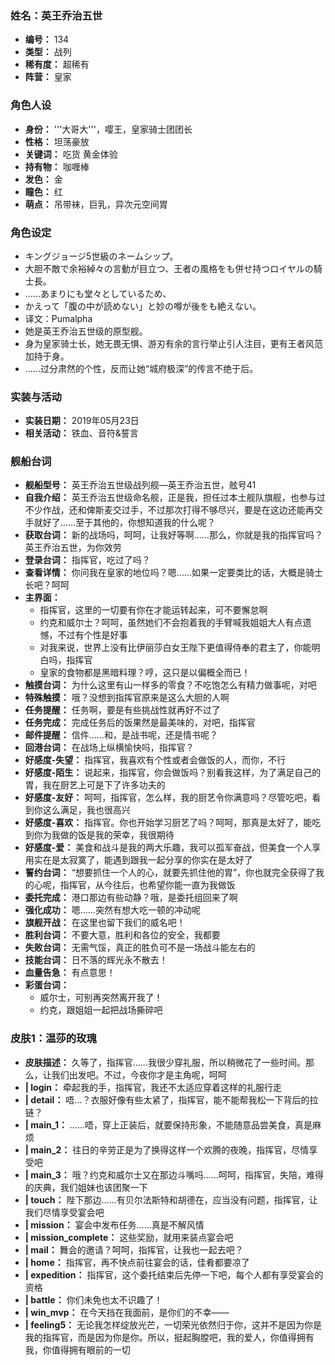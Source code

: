 ### 姓名：英王乔治五世
* **编号：** 134
* **类型：** 战列
* **稀有度：** 超稀有
* **阵营：** 皇家


### 角色人设
* **身份：** '''大哥大'''，嘤王，皇家骑士团团长
* **性格：** 坦荡豪放
* **关键词：** 吃货 黄金体验
* **持有物：** 咖喱棒
* **发色：** 金
* **瞳色：** 红
* **萌点：** 吊带袜，巨乳，异次元空间胃


### 角色设定
* キングジョージ5世級のネームシップ。
* 大胆不敵で余裕綽々の言動が目立つ、王者の風格をも併せ持つロイヤルの騎士長。
* ……あまりにも堂々としているため、
* かえって「腹の中が読めない」と妙の噂が後をも絶えない。
* 译文：Pumalpha
* 她是英王乔治五世级的原型舰。
* 身为皇家骑士长，她无畏无惧、游刃有余的言行举止引人注目，更有王者风范加持于身。
* ……过分肃然的个性，反而让她“城府极深”的传言不绝于后。


### 实装与活动
* **实装日期：** 2019年05月23日
* **相关活动：** 铁血、音符&誓言


### 舰船台词
* **舰船型号：** 英王乔治五世级战列舰—英王乔治五世，舷号41
* **自我介绍：** 英王乔治五世级命名舰，正是我，担任过本土舰队旗舰，也参与过不少作战，还和俾斯麦交过手，不过那次打得不够尽兴，要是在这边还能再交手就好了……至于其他的，你想知道我的什么呢？
* **获取台词：** 新的战场吗，呵呵，让我好等啊……那么，你就是我的指挥官吗？英王乔治五世，为你效劳
* **登录台词：** 指挥官，吃过了吗？
* **查看详情：** 你问我在皇家的地位吗？嗯……如果一定要类比的话，大概是骑士长吧？呵呵
* **主界面：**
  * 指挥官，这里的一切要有你在才能运转起来，可不要懈怠啊
  * 约克和威尔士？呵呵，虽然她们不会抱着我的手臂喊我姐姐大人有点遗憾，不过有个性是好事
  * 对我来说，世界上没有比伊丽莎白女王陛下更值得侍奉的君主了，你能明白吗，指挥官
  * 皇家的食物都是黑暗料理？哼，这只是以偏概全而已！
* **触摸台词：** 为什么这里有山一样多的零食？不吃饱怎么有精力做事呢，对吧
* **特殊触摸：** 哦？没想到指挥官原来是这么大胆的人啊
* **任务提醒：** 任务啊，要是有些挑战性就再好不过了
* **任务完成：** 完成任务后的饭果然是最美味的，对吧，指挥官
* **邮件提醒：** 信件……和，是战书呢，还是情书呢？
* **回港台词：** 在战场上纵横愉快吗，指挥官？
* **好感度-失望：** 指挥官，我喜欢有个性或者会做饭的人，而你，不行
* **好感度-陌生：** 说起来，指挥官，你会做饭吗？别看我这样，为了满足自己的胃，我在厨艺上可是下了许多功夫的
* **好感度-友好：** 呵呵，指挥官，怎么样，我的厨艺令你满意吗？尽管吃吧，看到你这么满足，我也很高兴
* **好感度-喜欢：** 指挥官。你也开始学习厨艺了吗？呵呵，那真是太好了，能吃到你为我做的饭是我的荣幸，我很期待
* **好感度-爱：** 美食和战斗是我的两大乐趣，我可以孤军奋战，但美食一个人享用实在是太寂寞了，能遇到跟我一起分享的你实在是太好了
* **誓约台词：** “想要抓住一个人的心，就要先抓住他的胃”，你也就完全获得了我的心呢，指挥官，从今往后，也希望你能一直为我做饭
* **委托完成：** 港口那边有些动静？哦，是委托组回来了啊
* **强化成功：** 嗯……突然有想大吃一顿的冲动呢
* **旗舰开战：** 在这里也留下我们的威名吧！
* **胜利台词：** 不要大意，胜利和各位的安全，我都要
* **失败台词：** 无需气馁，真正的胜负可不是一场战斗能左右的
* **技能台词：** 日不落的辉光永不散去！
* **血量告急：** 有点意思！
* **彩蛋台词：**
  * 威尔士，可别再突然离开我了！
  * 约克，跟姐姐一起把战场撕碎吧


### 皮肤1：温莎的玫瑰
* **皮肤描述：** 久等了，指挥官……我很少穿礼服，所以稍微花了一些时间。那么，让我们出发吧。不过，今夜你才是主角呢，呵呵
* **| login：** 牵起我的手，指挥官，我还不太适应穿着这样的礼服行走
* **| detail：** 唔…？衣服好像有些太紧了，指挥官，能不能帮我松一下背后的拉链？
* **| main_1：** ……唔，穿上正装后，就要保持形象，不能随意品尝美食，真是麻烦
* **| main_2：** 往日的辛劳正是为了换得这样一个欢腾的夜晚，指挥官，尽情享受吧
* **| main_3：** 哦？约克和威尔士又在那边斗嘴吗……呵呵，指挥官，失陪，难得的庆典，我们姐妹也该团聚一下
* **| touch：** 陛下那边……有贝尔法斯特和胡德在，应当没有问题，指挥官，让我们尽情享受宴会吧
* **| mission：** 宴会中发布任务……真是不解风情
* **| mission_complete：** 这些奖励，就用来装点宴会吧
* **| mail：** 舞会的邀请？呵呵，指挥官，让我也一起去吧？
* **| home：** 指挥官，再不快点前往宴会的话，佳肴都要凉了
* **| expedition：** 指挥官，这个委托结束后先停一下吧，每个人都有享受宴会的资格
* **| battle：** 你们未免也太不识趣了！
* **| win_mvp：** 在今天挡在我面前，是你们的不幸——
* **| feeling5：** 无论我怎样绽放光芒，一切荣光依然归于你，这并不是因为你是我的指挥官，而是因为你是你。所以，挺起胸膛吧，我的爱人，你值得拥有我，你值得拥有眼前的一切
